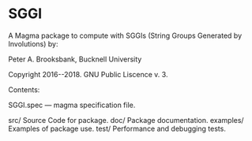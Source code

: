 # SGGI
A Magma package to compute with SGGIs (String Groups Generated by Involutions) by:

Peter A. Brooksbank, Bucknell University

Copyright 2016--2018. GNU Public Liscence v. 3.

Contents:

SGGI.spec  — magma specification file.

src/
	Source Code for package.
doc/
	Package documentation.
examples/
	Examples of package use.
test/
	Performance and debugging tests.
